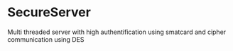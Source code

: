 # SecureServer
Multi threaded server with high authentification using smatcard and cipher communication using DES
